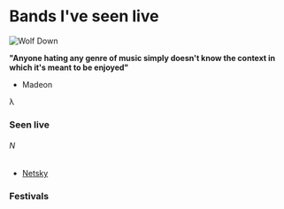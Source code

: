# Bands I've seen live

![Wolf Down](http://abload.de/img/wolfdownwxdb0u2b.jpg "Wolf Down")

**"Anyone hating any genre of music simply doesn't know the context in which it's meant to be enjoyed"** 
- Madeon

&lambda;

### Seen live

###### N

* [Netsky](http://www.last.fm/de/music/Netsky)

### Festivals
